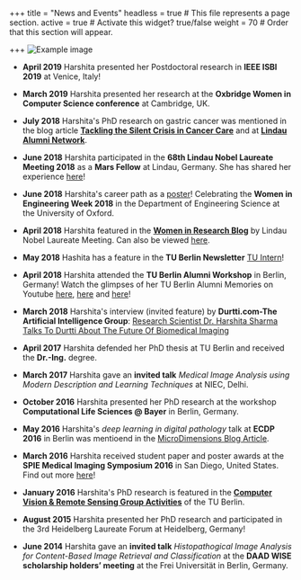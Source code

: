 +++
title = "News and Events"
headless = true  # This file represents a page section.
active = true  # Activate this widget? true/false
weight = 70  # Order that this section will appear.

+++
![Example image](/static/1.png)
* __April 2019__ Harshita presented her Postdoctoral research in __IEEE ISBI 2019__ at Venice, Italy!

* __March 2019__ Harshita presented her research at the __Oxbridge Women in Computer Science conference__ at Cambridge, UK.

* __July 2018__ Harshita's PhD research on gastric cancer was mentioned in the blog article __[Tackling the Silent Crisis in Cancer Care](https://www.lindau-nobel.org/blog-tackling-the-silent-crisis-in-cancer-care-with-innovation/)__ and at __[Lindau Alumni Network](https://www.lindau-alumni-network.org/news/91410)__.

* __June 2018__ Harshita participated in the __68th Lindau Nobel Laureate Meeting 2018__ as a __Mars Fellow__ at Lindau, Germany. She has shared her experience [here](https://www.lindau-nobel.org/blog-young-scientists-report-about-lino18/)!

* __June 2018__ Harshita's career path as a [poster](http://www.eng.ox.ac.uk/about/news/wie-profiles/Harshita_Sharma.pdf/view)! Celebrating the __Women in Engineering Week 2018__ in the Department of Engineering Science at the University of Oxford.

* __April 2018__ Harshita featured in the __[Women in Research Blog](https://www.lindau-nobel.org/blog-women-in-research-at-lino18-harshita-sharma-from-india/)__ by Lindau Nobel Laureate Meeting. Can also be viewed [here](https://womeninresearchblog.wordpress.com/2018/06/20/harshita-india/).

*  __May 2018__ Hashita has a feature in the __TU Berlin Newsletter__ [TU Intern](http://archiv.pressestelle.tu-berlin.de/tui/18mai/#12)!

* __April 2018__ Harshita attended the __TU Berlin Alumni Workshop__ in Berlin, Germany! Watch the glimpses of her TU Berlin Alumni Memories on Youtube [here](https://www.youtube.com/watch?v=D7yekbLkCTg), [here](https://www.youtube.com/watch?v=zhbx66737q0) and [here](https://www.youtube.com/watch?v=0R_ngxr-kUU)!

* __March 2018__ Harshita's interview (invited feature) by __Durtti.com-The Artificial Intelligence Group__: [Research Scientist Dr. Harshita Sharma Talks To Durtti About The Future Of Biomedical Imaging](http://www.durtti.com/research-scientist-dr-harshita-sharma-talks-durtti-future-biomedical-imaging/)

* __April 2017__ Harshita defended her PhD thesis at TU Berlin and received the __Dr.-Ing.__ degree.

* __March 2017__ Harshita gave an __invited talk__ *Medical Image Analysis using Modern Description and Learning Techniques* at NIEC, Delhi.

* __October 2016__ Harshita presented her PhD research at the workshop __Computational Life Sciences @ Bayer__ in Berlin, Germany.

* __May 2016__ Harshita's *deep learning in digital pathology* talk at __ECDP 2016__ in Berlin was mentioend in the [MicroDimensions Blog Article](https://micro-dimensions.com/blog/2016/7/28/berlin-calling-what-was-going-on-at-ecdp-2016). 

* __March 2016__ Harshita received student paper and poster awards at the __SPIE Medical Imaging Symposium 2016__ in San Diego, United States. Find out more [here](http://spie.org/about-spie/press-room/event-news-details/spie-medical-imaging-2016-news-and-photos)!

* __January 2016__ Harshita's PhD research is featured in the __[Computer Vision & Remote Sensing Group Activities](http://www.cv.tu-berlin.de/menue/aktivitaeten/mitarbeiter_praesentieren_ihre_arbeiten/harshita_sharma/)__ of the TU Berlin.

* __August 2015__ Harshita presented her PhD research and participated in the 3rd Heidelberg Laureate Forum at Heidelberg, Germany!

* __June 2014__ Harshita gave an __invited talk__ *Histopathogical Image Analysis for Content-Based Image Retrieval and Classification*
at the __DAAD WISE scholarship holders’ meeting__ at the Frei Universität in Berlin, Germany. 


